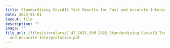 ```yaml
---
title: Standardising Covid19 Test Results for Fast and Accurate Interpretation
date: 2023-01-01
layout: file
description: ""
image: ""
file_url: /files/circulars/C_47_IHIS_SHM 2022_Standardising Covid19 Test Results for Fast
  and Accurate Interpretation.pdf
---
```

